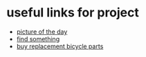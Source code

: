 # useful links for project

- [picture of the day](https://wwww.bing.com)
- [find something](https://www.google.com)
- [buy replacement bicycle parts](https://www.amazon.com)
